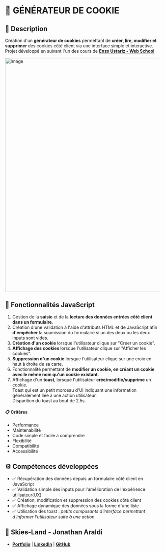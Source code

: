 # 🍪 GÉNÉRATEUR DE COOKIE

## 📖 Description

Création d'un **générateur de cookies**  permettant de **créer, lire, modifier et supprimer** des cookies côté client via une interface simple et interactive.<br>
Projet développé en suivant l'un des cours de **[Enzo Ustariz - Web School](https://www.udemy.com/user/ustariz-enzo/)** 

<img width="1432" height="760" alt="Image" src="https://github.com/user-attachments/assets/e1748342-0dd6-4295-85ea-cddbbfc97612" />

## 🔧 Fonctionnalités JavaScript
1. Gestion de la **saisie** et de la **lecture des données entrées côté client dans un formulaire**.
2. Création d'une validation à l'aide d'attributs HTML et de JavaScript afin **d'empêcher** la soumission du formulaire si un des deux ou les deux inputs sont vides.
3. **Création d'un cookie** lorsque l'utilisateur clique sur "Créer un cookie".
4. **Affichage des cookies** lorsque l'utilisateur clique sur "Afficher les cookies".
5. **Suppression d'un cookie** lorsque l'utilisateur clique sur une croix en haut à droite de sa carte.
6. Fonctionnalité permettant de **modifier un cookie, en créant un cookie avec le même nom qu'un cookie existant**.
7. Affichage d'un **toast**, lorsque l'utilisateur **crée/modifie/supprime** un cookie. <br>
Toast qui est un petit morceau d'UI indiquant une information généralement liée à une action utilisateur. <br>
Disparition du toast au bout de 2.5s.

#### 📋 Critères
- Performance
- Maintenabilité
- Code simple et facile à comprendre
- Flexibilité
- Compatibilité
- Accessibilité

## ⚙️ Compétences développées
- ✅ Récupération des données depuis un formulaire côté client en JavaScript
- ✅ Validation simple des inputs pour l'amélioration de l'expérience utilisateur(UX)
- ✅ Création, modification et suppression des cookies côté client
- ✅ Affichage dynamique des données sous la forme d'une liste
- ✅ Utilisation des toast : *petits composants d'interface permettant d'informer l'utilisateur suite à une action*

## 👤 Skies-Land - Jonathan Araldi
- **[Portfolio](https://portfolio-jonathan-araldi.netlify.app/)** | **[LinkedIn](https://www.linkedin.com/in/jonathan-araldi/)** | **[GitHub](https://github.com/Skies-Land)**